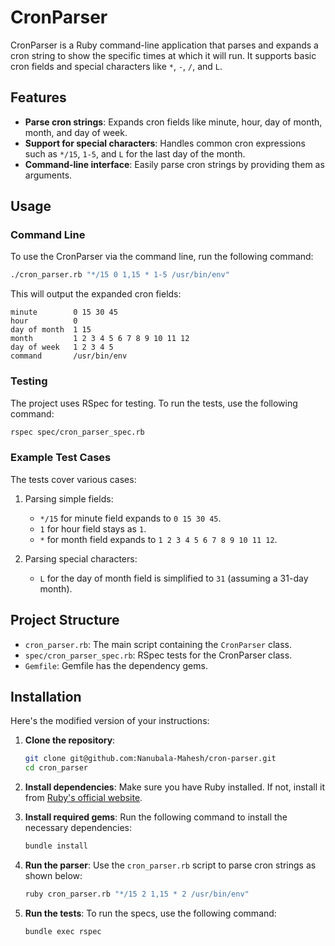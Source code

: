 # CronParser

CronParser is a Ruby command-line application that parses and expands a cron string to show the specific times at which it will run. It supports basic cron fields and special characters like `*`, `-`, `/`, and `L`.

## Features

- **Parse cron strings**: Expands cron fields like minute, hour, day of month, month, and day of week.
- **Support for special characters**: Handles common cron expressions such as `*/15`, `1-5`, and `L` for the last day of the month.
- **Command-line interface**: Easily parse cron strings by providing them as arguments.

## Usage

### Command Line

To use the CronParser via the command line, run the following command:

```bash
./cron_parser.rb "*/15 0 1,15 * 1-5 /usr/bin/env"
```

This will output the expanded cron fields:

```
minute        0 15 30 45
hour          0
day of month  1 15
month         1 2 3 4 5 6 7 8 9 10 11 12
day of week   1 2 3 4 5
command       /usr/bin/env
```

### Testing

The project uses RSpec for testing. To run the tests, use the following command:

```bash
rspec spec/cron_parser_spec.rb
```

### Example Test Cases

The tests cover various cases:

1. Parsing simple fields:
   - `*/15` for minute field expands to `0 15 30 45`.
   - `1` for hour field stays as `1`.
   - `*` for month field expands to `1 2 3 4 5 6 7 8 9 10 11 12`.
   
2. Parsing special characters:
   - `L` for the day of month field is simplified to `31` (assuming a 31-day month).

## Project Structure

- `cron_parser.rb`: The main script containing the `CronParser` class.
- `spec/cron_parser_spec.rb`: RSpec tests for the CronParser class.
- `Gemfile`: Gemfile has the dependency gems.

## Installation

Here's the modified version of your instructions:

1. **Clone the repository**:
   ```bash
   git clone git@github.com:Nanubala-Mahesh/cron-parser.git
   cd cron_parser
   ```

2. **Install dependencies**:
   Make sure you have Ruby installed. If not, install it from [Ruby's official website](https://www.ruby-lang.org/).

3. **Install required gems**:
   Run the following command to install the necessary dependencies:
   ```bash
   bundle install
   ```

4. **Run the parser**:
   Use the `cron_parser.rb` script to parse cron strings as shown below:
   ```bash
   ruby cron_parser.rb "*/15 2 1,15 * 2 /usr/bin/env"
   ```

5. **Run the tests**:
   To run the specs, use the following command:
   ```bash
   bundle exec rspec
   ```